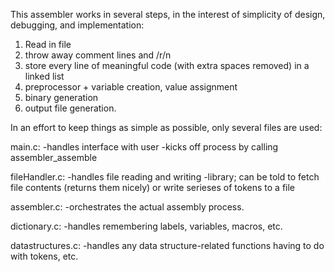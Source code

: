This assembler works in several steps, in the interest of simplicity of design, debugging, and implementation:

1) Read in file
2) throw away comment lines and /r/n
3) store every line of meaningful code (with extra spaces removed) in a linked list
4) preprocessor + variable creation, value assignment
5) binary generation
6) output file generation.




In an effort to keep things as simple as possible, only several files are used:

main.c:
    -handles interface with user
    -kicks off process by calling assembler_assemble

fileHandler.c: 
    -handles file reading and writing
    -library; can be told to fetch file contents (returns them nicely) or write serieses of tokens to a file

assembler.c:
    -orchestrates the actual assembly process.

dictionary.c:
    -handles remembering labels, variables, macros, etc.

datastructures.c:
    -handles any data structure-related functions having to do with tokens, etc.
